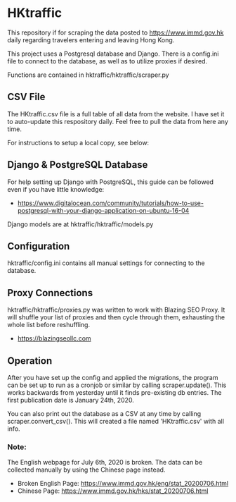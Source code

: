 # HKtraffic
This repository if for scraping the data posted to https://www.immd.gov.hk daily regarding travelers entering and leaving Hong Kong. 

This project uses a Postgresql database and Django. There is a config.ini file to connect to the database, as well as to utilize proxies if desired.

Functions are contained in hktraffic/hktraffic/scraper.py


## CSV File

The HKtraffic.csv file is a full table of all data from the website. I have set it to auto-update this respository daily. Feel free to pull the data from here any time. 

For instructions to setup a local copy, see below:

 
## Django & PostgreSQL Database
For help setting up Django with PostgreSQL, this guide can be followed even if you have little knowledge:
- https://www.digitalocean.com/community/tutorials/how-to-use-postgresql-with-your-django-application-on-ubuntu-16-04

Django models are at hktraffic/hktraffic/models.py


## Configuration
hktraffic/config.ini contains all manual settings for connecting to the database.


## Proxy Connections
hktraffic/hktraffic/proxies.py was written to work with Blazing SEO Proxy. It will shuffle your list of proxies and then cycle through them, exhausting the whole list before reshuffling. 
- https://blazingseollc.com


## Operation
After you have set up the config and applied the migrations, the program can be set up to run as a cronjob or similar by calling scraper.update(). This works backwards from yesterday until it finds pre-existing db entries. The first publication date is January 24th, 2020.

You can also print out the database as a CSV at any time by calling scraper.convert_csv(). This will created a file named 'HKtraffic.csv' with all info.

### Note:
The English webpage for July 6th, 2020 is broken. The data can be collected manually by using the Chinese page instead.

- Broken English Page: https://www.immd.gov.hk/eng/stat_20200706.html
- Chinese Page: https://www.immd.gov.hk/hks/stat_20200706.html

